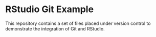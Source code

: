 # RStudio Git Example

This repository contains a set of files placed under version control to demonstrate the integration of Git and RStudio.


